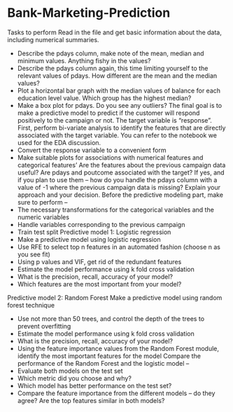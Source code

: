 # Bank-Marketing-Prediction
Tasks to perform
Read in the file and get basic information about the data, including numerical summaries.
- Describe the pdays column, make note of the mean, median and minimum values. Anything fishy in the values?
- Describe the pdays column again, this time limiting yourself to the relevant values of pdays. How different are the mean and the median values?
- Plot a horizontal bar graph with the median values of balance for each education level value. Which group has the highest median?
- Make a box plot for pdays. Do you see any outliers?
The final goal is to make a predictive model to predict if the customer will respond positively to the campaign or not. The target variable is “response”.
First, perform bi-variate analysis to identify the features that are directly associated with the target variable. You can refer to the notebook we used for the EDA discussion.
- Convert the response variable to a convenient form
- Make suitable plots for associations with numerical features and categorical features’
Are the features about the previous campaign data useful?
Are pdays and poutcome associated with the target?
If yes, and if you plan to use them – how do you handle the pdays column with a value of -1 where the previous campaign data is missing? Explain your approach and your decision.
Before the predictive modeling part, make sure to perform –
- The necessary transformations for the categorical variables and the numeric variables
- Handle variables corresponding to the previous campaign
- Train test split
Predictive model 1: Logistic regression
- Make a predictive model using logistic regression
- Use RFE to select top n features in an automated fashion (choose n as you see fit)
- Using p values and VIF, get rid of the redundant features
- Estimate the model performance using k fold cross validation
- What is the precision, recall, accuracy of your model?
- Which features are the most important from your model?

Predictive model 2: Random Forest
Make a predictive model using random forest technique
- Use not more than 50 trees, and control the depth of the trees to prevent overfitting
- Estimate the model performance using k fold cross validation
- What is the precision, recall, accuracy of your model?
- Using the feature importance values from the Random Forest module, identify the most important features for the model
Compare the performance of the Random Forest and the logistic model –
- Evaluate both models on the test set
- Which metric did you choose and why?
- Which model has better performance on the test set?
- Compare the feature importance from the different models – do they agree? Are the top features similar in both models?
